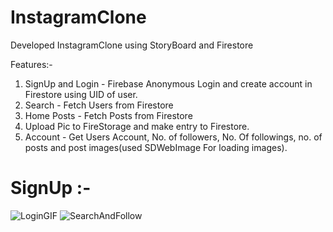 # InstagramClone
Developed InstagramClone using StoryBoard and Firestore

Features:-
1. SignUp and Login - Firebase Anonymous Login and create account in Firestore using UID of user.
2. Search - Fetch Users from Firestore
3. Home Posts - Fetch Posts from Firestore
4. Upload Pic to FireStorage and make entry to Firestore.
5. Account - Get Users Account, No. of followers, No. Of followings, no. of posts and post images(used SDWebImage For loading images).

# SignUp :-
![LoginGIF](https://user-images.githubusercontent.com/25646373/94346863-306f1480-004d-11eb-9145-db6b95a74da6.gif) ![SearchAndFollow](https://user-images.githubusercontent.com/25646373/94347122-4a115b80-004f-11eb-8a2b-2bb3c9088f7f.gif)

